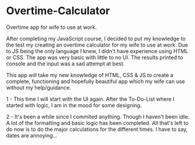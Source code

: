 # Overtime-Calculator

Overtime app for wife to use at work.

After completing my JavaScript course, I decided to put my knowledge to the test my creating an overtime calculator for my wife to use at work. Due to JS being the only language I knew, I didn't have experience using HTML or CSS. The app was very basic with little to no UI. The results printed to console and the input was a sad attempt at best.

This app will take my new knowledge of HTML, CSS & JS to create a complete, functioning and hopefully beautiful app which my wife can use without my help/guidance.

1 - This time I will start with the UI again. After the To-Do-List where I started with logic, I am in the mood for some designing.

2 - It's been a while since I commited anything. Though I haven't been idle. A lot of the formatting and basic logic has been completed. All that's left to do now is to do the major calculations for the different times. I have to say, dates are annoying...
